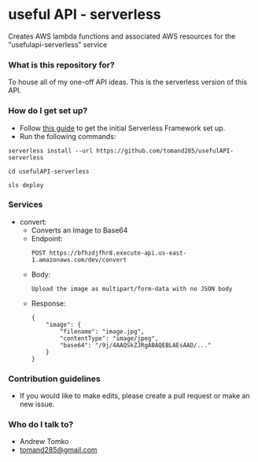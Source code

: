 # useful API - serverless #

Creates AWS lambda functions and associated AWS resources for the "usefulapi-serverless" service

### What is this repository for? ###

To house all of my one-off API ideas. This is the serverless version of this API.

### How do I get set up? ###

* Follow [this guide](https://serverless.com/framework/docs/getting-started/) to get the initial Serverless Framework set up.
* Run the following commands:
```
serverless install --url https://github.com/tomand285/usefulAPI-serverless
```
```
cd usefulAPI-serverless
```
```
sls deploy
```

### Services ###
* convert:
    * Converts an Image to Base64
    * Endpoint:
        ```
        POST https://bfhzdjfhr8.execute-api.us-east-1.amazonaws.com/dev/convert
        ```
    * Body:
        ```
        Upload the image as multipart/form-data with no JSON body
        ```
    * Response:
        ```
        {
            "image": {
                "filename": "image.jpg",
                "contentType": "image/jpeg",
                "base64": "/9j/4AAQSkZJRgABAQEBLAEsAAD/..."
            }
        }
        ```

### Contribution guidelines ###

* If you would like to make edits, please create a pull request or make an new issue.

### Who do I talk to? ###

* Andrew Tomko
* tomand285@gmail.com
